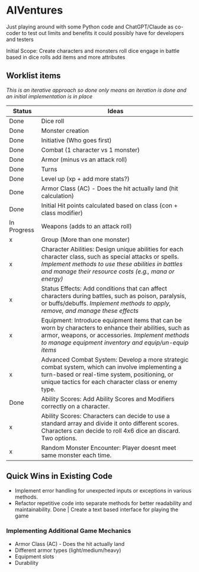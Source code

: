 # AIVentures

Just playing around with some Python code and ChatGPT/Claude as co-coder to test out limits and benefits it could possibly have for developers and testers

Initial Scope:
Create characters and monsters
roll dice
engage in battle based in dice rolls
add items and more attributes

## Worklist items ##
_This is an iterative approach so done only means an iteration is done and an initial implementation is in place_


Status | Ideas
-------| ------
Done | Dice roll
Done | Monster creation
Done | Initiative (Who goes first)
Done | Combat (1 character vs 1 monster)
Done | Armor (minus vs an attack roll)
Done | Turns
Done | Level up (xp + add more stats?)
Done | Armor Class (AC) - Does the hit actually land (hit calculation)
Done | Initial Hit points calculated based on class (con + class modifier)
In Progress | Weapons (adds to an attack roll)
 x | Group (More than one monster)
 x | Character Abilities: Design unique abilities for each character class, such as special attacks or spells. _Implement methods to use these abilities in battles and manage their resource costs (e.g., mana or energy)_
 x | Status Effects: Add conditions that can affect characters during battles, such as poison, paralysis, or buffs/debuffs. _Implement methods to apply, remove, and manage these effects_
 x | Equipment: Introduce equipment items that can be worn by characters to enhance their abilities, such as armor, weapons, or accessories. _Implement methods to manage equipment inventory and equip/un-equip items_
 x | Advanced Combat System: Develop a more strategic combat system, which can involve implementing a turn-based or real-time system, positioning, or unique tactics for each character class or enemy type.
 Done | Ability Scores: Add Ability Scores and Modifiers correctly on a character.
 x | Ability Scores: Characters can decide to use a standard array and divide it onto different scores. Characters can decide to roll 4x6 dice an discard.  Two options.
 x | Random Monster Encounter: Player doesnt meet same monster each time.

## Quick Wins in Existing Code ##
* Implement error handling for unexpected inputs or exceptions in various methods.
* Refactor repetitive code into separate methods for better readability and maintainability.
Done | Create a text based interface for playing the game


### Implementing Additional Game Mechanics ###
* Armor Class (AC) - Does the hit actually land
* Different armor types (light/medium/heavy)
* Equipment slots
* Durability
